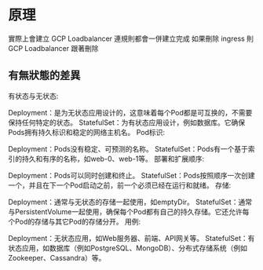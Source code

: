 # 原理

實際上會建立 GCP Loadbalancer
連規則都會一併建立完成
如果刪除 ingress 則 GCP Loadbalancer 跟著刪除


## 有無狀態的差異
有状态与无状态:

Deployment：是为无状态应用设计的，这意味着每个Pod都是可互换的，不需要保持任何特定的状态。
StatefulSet：为有状态应用设计，例如数据库。它确保Pods拥有持久标识和稳定的网络主机名。
Pod标识:

Deployment：Pods没有稳定、可预测的名称。
StatefulSet：Pods有一个基于索引的持久和有序的名称，如web-0、web-1等。
部署和扩展顺序:

Deployment：Pods可以同时创建和终止。
StatefulSet：Pods按照顺序一次创建一个，并且在下一个Pod启动之前，前一个必须已经在运行和就绪。
存储:

Deployment：通常与无状态的存储一起使用，如emptyDir。
StatefulSet：通常与PersistentVolume一起使用，确保每个Pod都有自己的持久存储。它还允许每个Pod的存储与其它Pod的存储分开。
用例:

Deployment：无状态应用，如Web服务器、前端、API网关等。
StatefulSet：有状态应用，如数据库（例如PostgreSQL、MongoDB）、分布式存储系统（例如Zookeeper、Cassandra）等。